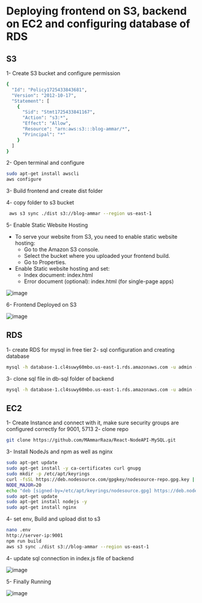 # Deploying frontend on S3, backend on EC2 and configuring database of RDS

## S3
1- Create S3 bucket and configure permission
```bash
{
  "Id": "Policy1725433843681",
  "Version": "2012-10-17",
  "Statement": [
    {
      "Sid": "Stmt1725433841167",
      "Action": "s3:*",
      "Effect": "Allow",
      "Resource": "arn:aws:s3:::blog-ammar/*",
      "Principal": "*"
    }
  ]
}
```
2- Open terminal and configure
```bash
sudo apt-get install awscli
aws configure
```
3- Build frontend and create dist folder

4- copy folder to s3 bucket
```bash
 aws s3 sync ./dist s3://blog-ammar --region us-east-1
```
5- Enable Static Website Hosting
- To serve your website from S3, you need to enable static website hosting:
  - Go to the Amazon S3 console.
  - Select the bucket where you uploaded your frontend build.
  - Go to Properties.
- Enable Static website hosting and set:
  - Index document: index.html
  - Error document (optional): index.html (for single-page apps)
    
 ![image](https://github.com/user-attachments/assets/51f91faa-b708-4b11-93cc-36124bc3da45)

6- Frontend Deployed on S3

![image](https://github.com/user-attachments/assets/0e645e40-89d6-4781-9922-3af5c244f114)

## RDS
1- create RDS for mysql in free tier
2- sql configuration and creating database
```bash
mysql -h database-1.cl4suwy60mbo.us-east-1.rds.amazonaws.com -u admin -p
```
3- clone sql file in db-sql folder of backend
```bash
mysql -h database-1.cl4suwy60mbo.us-east-1.rds.amazonaws.com -u admin -p devops < users.sql
```

## EC2

1- Create Instance and connect with it, make sure security groups are configured correctly for 9001, 5713
2- clone repo
```bash
git clone https://github.com/MAmmarRaza/React-NodeAPI-MySQL.git
```
3- Install NodeJs and npm as well as nginx
```bash
sudo apt-get update
sudo apt-get install -y ca-certificates curl gnupg
sudo mkdir -p /etc/apt/keyrings
curl -fsSL https://deb.nodesource.com/gpgkey/nodesource-repo.gpg.key | sudo gpg --dearmor -o /etc/apt/keyrings/nodesource.gpg
NODE_MAJOR=20
echo "deb [signed-by=/etc/apt/keyrings/nodesource.gpg] https://deb.nodesource.com/node_$NODE_MAJOR.x nodistro main" | sudo tee /etc/apt/sources.list.d/nodesource.list
sudo apt-get update
sudo apt-get install nodejs -y
sudo apt-get install nginx
```
4- set env, Build and upload dist to s3
```bash
nano .env
http://server-ip:9001
npm run build
aws s3 sync ./dist s3://blog-ammar --region us-east-1
```

4- update sql connection in index.js file of backend

![image](https://github.com/user-attachments/assets/44516397-5f4a-4f37-a88a-939522aff44f)

5- Finally Running

![image](https://github.com/user-attachments/assets/d1378763-776b-41ea-8199-4cdfb35f52c4)


 
